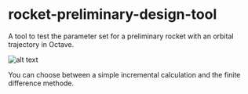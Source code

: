 # rocket-preliminary-design-tool
A tool to test the parameter set for a preliminary rocket with an orbital trajectory in Octave.

![alt text](https://raw.githubusercontent.comJoshSimon/rocket-preliminary-design-tool/master/images/example.png)

You can choose between a simple incremental calculation and the finite difference methode.




